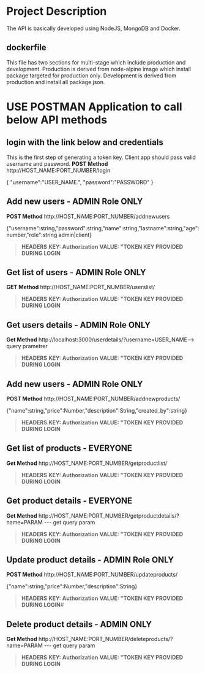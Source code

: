 # Project Description
The API is basically developed using NodeJS, MongoDB and Docker.
## dockerfile
This file has two sections for multi-stage  which include production and development.
Production is derived from node-alpine image which install package targeted for production only.
Development is derived from production and install all package.json.
# USE POSTMAN Application to call below API methods
## login with the link below and credentials
This is the first step of generating a token key. 
Client app should pass valid username and password. 
**POST Method**
http://HOST_NAME:PORT_NUMBER/login

{
       "username":"USER_NAME.",
        "password":"PASSWORD"
}


## Add new users - ADMIN Role ONLY
**POST Method**
http://HOST_NAME:PORT_NUMBER/addnewusers

 {"username":string,"password":string,"name":string,"lastname":string,"age":number,"role":string admin|client}

> **HEADERS**
> **KEY: Authorization**
> **VALUE: "TOKEN KEY PROVIDED DURING LOGIN**

## Get list of users - ADMIN Role ONLY
**GET Method**
http://HOST_NAME:PORT_NUMBER/userslist/
> **HEADERS**
> **KEY: Authorization**
> **VALUE: "TOKEN KEY PROVIDED DURING LOGIN**

## Get users details - ADMIN Role ONLY
**Get Method**
http://localhost:3000/userdetails/?username=USER_NAME--> query prametrer
> **HEADERS**
> **KEY: Authorization**
> **VALUE: "TOKEN KEY PROVIDED DURING LOGIN**

## Add new users - ADMIN Role ONLY
**POST Method**
http://HOST_NAME:PORT_NUMBER/addnewproducts/

 {"name":string,"price":Number,"description":String,"created_by":string}

> **HEADERS**
> **KEY: Authorization**
> **VALUE: "TOKEN KEY PROVIDED DURING LOGIN**

## Get list of products - EVERYONE
**Get Method**
http://HOST_NAME:PORT_NUMBER/getproductlist/
> **HEADERS**
> **KEY: Authorization**
> **VALUE: "TOKEN KEY PROVIDED DURING LOGIN**

## Get product details - EVERYONE
**Get Method**
http://HOST_NAME:PORT_NUMBER/getproductdetails/?name=PARAM --- get query param
> **HEADERS**
> **KEY: Authorization**
> **VALUE: "TOKEN KEY PROVIDED DURING LOGIN**

## Update product details - ADMIN Role ONLY
**POST Method**
http://HOST_NAME:PORT_NUMBER/updateproducts/

 {"name":string,"price":Number,"description":String}

> **HEADERS**
> **KEY: Authorization**
> **VALUE: "TOKEN KEY PROVIDED DURING LOGIN**#


## Delete product details - ADMIN ONLY
**Get Method**
http://HOST_NAME:PORT_NUMBER/deleteproducts/?name=PARAM --- get query param
> **HEADERS**
> **KEY: Authorization**
> **VALUE: "TOKEN KEY PROVIDED DURING LOGIN**
